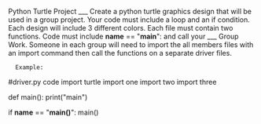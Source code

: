 Python Turtle Project
___   Create a python turtle graphics design that will be used in a group project.
      Your code must include a loop and an if condition.
      Each design will include 3 different colors.
      Each file must contain two functions.
      Code must include __name__ == "__main__": and call your
___   Group Work.
      Someone in each group will need to import the all members files with an import command
      then call the functions on  a separate driver files.


      Example:
#driver.py code
import turtle
import one
import two
import three

def main():
	print("main")

if __name__ == "__main()__":
  main()
